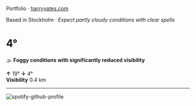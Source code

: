 Portfolio · [harryyates.com](https://harryyates.com)

<!-- WEATHER_START -->
Based in Stockholm · *Expect partly cloudy conditions with clear spells*

# 4°
🌫️ **Foggy conditions with significantly reduced visibility**

**↑** 19° **↓** 4°  
**Visibility** 0.4 km

---
<!-- WEATHER_END -->

<p align="left">
  <a>
    <img src="https://spotify-github-profile.kittinanx.com/api/view?uid=bigbello&cover_image=true&theme=natemoo-re&show_offline=true&background_color=121212&interchange=false&bar_color=53b14f&bar_color_cover=false" alt="spotify-github-profile">
  </a>
</p>